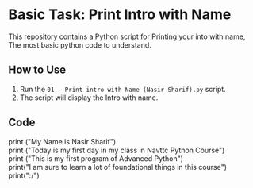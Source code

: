 # Basic Task: Print Intro with Name 

This repository contains a Python script for Printing your into with name, The most basic python code to understand.

## How to Use

1. Run the `01 - Print intro with Name (Nasir Sharif).py` script.
2. The script will display the Intro with name.

## Code
print ("My Name is Nasir Sharif") <br>
print ("Today is my first day in my class in Navttc Python Course")  <br>
print ("This is my first program of Advanced Python")  
print("I am sure to learn a lot of foundational things in this course")  
print(":/")  
